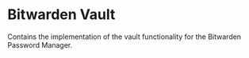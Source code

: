 # Bitwarden Vault

Contains the implementation of the vault functionality for the Bitwarden Password Manager.
